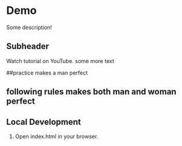 # Demo

Some description!

## Subheader

Watch tutorial on YouTube.
some more text


##practice makes a man perfect
## following rules makes both man and woman perfect



## Local Development

1. Open index.html in your browser.
